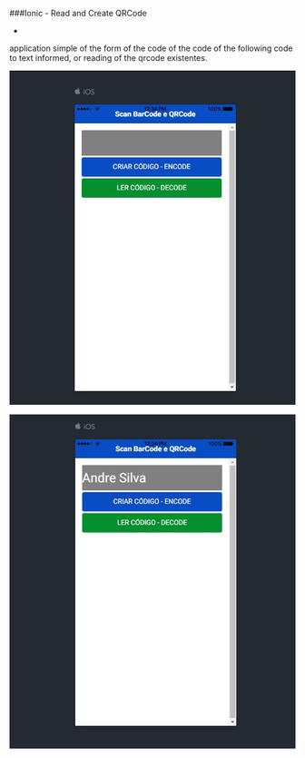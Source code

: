 ###Ionic - Read and Create QRCode

- 
application simple of the form of the code of the code of the following code to text informed, or reading of the qrcode existentes.

![](https://raw.githubusercontent.com/andresilvadev/app-mobile-barcode-qrcode/master/resources/ios-1.jpg)

![](https://raw.githubusercontent.com/andresilvadev/app-mobile-barcode-qrcode/master/resources/ios-2.jpg)